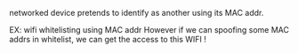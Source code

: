 networked device pretends to identify as another using its MAC addr.

EX:
wifi whitelisting using MAC addr
However if we can spoofing some MAC addrs in whitelist, we can get the access to this WIFI !